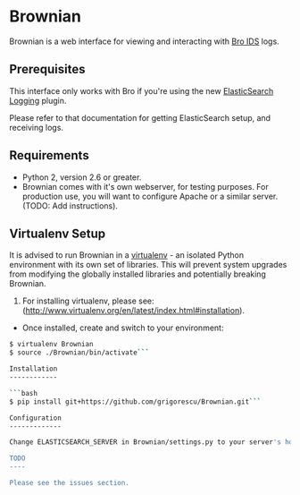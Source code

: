Brownian
================================

Brownian is a web interface for viewing and interacting with [Bro IDS](http://bro-ids.org/) logs.

Prerequisites
-------------

This interface only works with Bro if you're using the new [ElasticSearch Logging](http://git.bro-ids.org/bro.git/blob/refs/heads/topic/seth/elasticsearch:/doc/logging-elasticsearch.rst) plugin.

Please refer to that documentation for getting ElasticSearch setup, and receiving logs.

Requirements
------------

* Python 2, version 2.6 or greater.
* Brownian comes with it's own webserver, for testing purposes. For production use, you will want to configure Apache or a similar server. (TODO: Add instructions).

Virtualenv Setup
----------------

It is advised to run Brownian in a [virtualenv](http://www.virtualenv.org/en/latest/index.html) - an isolated Python environment with its own set of libraries.
This will prevent system upgrades from modifying the globally installed libraries and potentially breaking Brownian.

1. For installing virtualenv, please see: (http://www.virtualenv.org/en/latest/index.html#installation).
+ Once installed, create and switch to your environment:
```bash
$ virtualenv Brownian
$ source ./Brownian/bin/activate```

Installation
------------

```bash
$ pip install git+https://github.com/grigorescu/Brownian.git```

Configuration
-------------

Change ELASTICSEARCH_SERVER in Brownian/settings.py to your server's hostname and port.

TODO
----

Please see the issues section.
